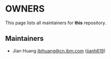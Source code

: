# OWNERS

This page lists all maintainers for **this** repository. 


## Maintainers

* Jian Huang <jbjhuang@cn.ibm.com> ([jianh619](https://github.com/jianh619))
